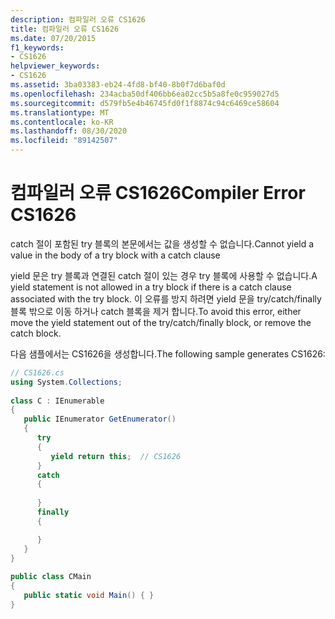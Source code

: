 ```yaml
---
description: 컴파일러 오류 CS1626
title: 컴파일러 오류 CS1626
ms.date: 07/20/2015
f1_keywords:
- CS1626
helpviewer_keywords:
- CS1626
ms.assetid: 3ba03383-eb24-4fd8-bf40-8b0f7d6baf0d
ms.openlocfilehash: 234acba50df406bb6ea02cc5b5a8fe0c959027d5
ms.sourcegitcommit: d579fb5e4b46745fd0f1f8874c94c6469ce58604
ms.translationtype: MT
ms.contentlocale: ko-KR
ms.lasthandoff: 08/30/2020
ms.locfileid: "89142507"
---
```

# <a name="compiler-error-cs1626"></a><span data-ttu-id="5941a-103">컴파일러 오류 CS1626</span><span class="sxs-lookup"><span data-stu-id="5941a-103">Compiler Error CS1626</span></span>
<span data-ttu-id="5941a-104">catch 절이 포함된 try 블록의 본문에서는 값을 생성할 수 없습니다.</span><span class="sxs-lookup"><span data-stu-id="5941a-104">Cannot yield a value in the body of a try block with a catch clause</span></span>  
  
 <span data-ttu-id="5941a-105">yield 문은 try 블록과 연결된 catch 절이 있는 경우 try 블록에 사용할 수 없습니다.</span><span class="sxs-lookup"><span data-stu-id="5941a-105">A yield statement is not allowed in a try block if there is a catch clause associated with the try block.</span></span> <span data-ttu-id="5941a-106">이 오류를 방지 하려면 yield 문을 try/catch/finally 블록 밖으로 이동 하거나 catch 블록을 제거 합니다.</span><span class="sxs-lookup"><span data-stu-id="5941a-106">To avoid this error, either move the yield statement out of the try/catch/finally block, or remove the catch block.</span></span>
  
 <span data-ttu-id="5941a-107">다음 샘플에서는 CS1626을 생성합니다.</span><span class="sxs-lookup"><span data-stu-id="5941a-107">The following sample generates CS1626:</span></span>  
  
```csharp  
// CS1626.cs  
using System.Collections;  
  
class C : IEnumerable  
{  
   public IEnumerator GetEnumerator()  
   {  
      try  
      {  
         yield return this;  // CS1626  
      }  
      catch  
      {  
  
      }  
      finally
      {

      }
   }  
}  
  
public class CMain  
{  
   public static void Main() { }  
}  
```
